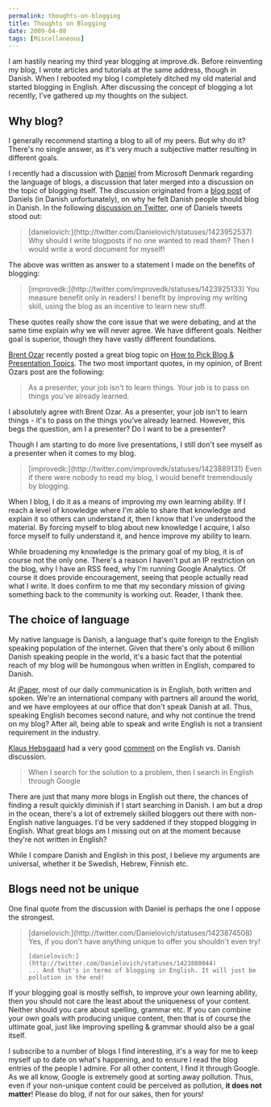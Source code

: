 ```yaml
---
permalink: thoughts-on-blogging
title: Thoughts on Blogging
date: 2009-04-08
tags: [Miscellaneous]
---
```

I am hastily nearing my third year blogging at improve.dk. Before reinventing my blog, I wrote articles and tutorials at the same address, though in Danish. When I rebooted my blog I completely ditched my old material and started blogging in English. After discussing the concept of blogging a lot recently, I've gathered up my thoughts on the subject.

<!-- more -->

## Why blog?

I generally recommend starting a blog to all of my peers. But why do it? There's no single answer, as it's very much a subjective matter resulting in different goals.

I recently had a discussion with [Daniel](http://blogs.msdn.com/danielmf) from Microsoft Denmark regarding the language of blogs, a discussion that later merged into a discussion on the topic of blogging itself. The discussion originated from a [blog post](http://blogs.msdn.com/danielmf/archive/2009/03/07/n-r-du-blogger-p-dansk.aspx) of Daniels (in Danish unfortunately), on why he felt Danish people should blog in Danish. In the following [discussion on Twitter](http://search.twitter.com/search?q=&ands=&phrase=&ors=&nots=&tag=&lang=all&from=improvedk&to=danielovich&ref=&near=&within=15&units=mi&since=2009-03-30&until=2009-04-03&rpp=50), one of Daniels tweets stood out:

<blockquote>
	[danielovich:](http://twitter.com/Danielovich/statuses/1423952537)  
	Why should I write blogposts if no one wanted to read them? Then I would write a word document for myself!
</blockquote>

The above was written as answer to a statement I made on the benefits of blogging:

<blockquote>
	[improvedk:](http://twitter.com/improvedk/statuses/1423925133)  
	You measure benefit only in readers! I benefit by improving my writing skill, using the blog as an incentive to learn new stuff.
</blockquote>


These quotes really show the core issue that we were debating, and at the same time explain why we will never agree. We have different goals. Neither goal is superior, though they have vastly different foundations.

[Brent Ozar](http://www.brentozar.com/) recently posted a great blog topic on [How to Pick Blog & Presentation Topics](http://www.brentozar.com/archive/2009/04/how-to-pick-blog-presentation-topics). The two most important quotes, in my opinion, of Brent Ozars post are the following:

<blockquote>
	As a presenter, your job isn't to learn things.  
	Your job is to pass on things you've already learned.
</blockquote>

I absolutely agree with Brent Ozar. As a presenter, your job isn't to learn things - it's to pass on the things you've already learned. However, this begs the question, am I a presenter? Do I want to be a presenter?

Though I am starting to do more live presentations, I still don't see myself as a presenter when it comes to my blog.

<blockquote>
	[improvedk:](http://twitter.com/improvedk/statuses/1423889131)  
	Even if there were nobody to read my blog, I would benefit tremendously by blogging.
</blockquote>

When I blog, I do it as a means of improving my own learning ability. If I reach a level of knowledge where I'm able to share that knowledge and explain it so others can understand it, then I know that I've understood the material. By forcing myself to blog about new knowledge I acquire, I also force myself to fully understand it, and hence improve my ability to learn.

While broadening my knowledge is the primary goal of my blog, it is of course not the only one. There's a reason I haven't put an IP restriction on the blog, why I have an RSS feed, why I'm running Google Analytics. Of course it does provide encouragement, seeing that people actually read what I write. It does confirm to me that my secondary mission of giving something back to the community is working out. Reader, I thank thee.

## The choice of language

My native language is Danish, a language that's quite foreign to the English speaking population of the internet. Given that there's only about 6 million Danish speaking people in the world, it's a basic fact that the potential reach of my blog will be humongous when written in English, compared to Danish.

At [iPaper](http://www.ipaper.dk/Default.aspx?AreaID=6), most of our daily communication is in English, both written and spoken. We're an international company with partners all around the world, and we have employees at our office that don't speak Danish at all. Thus, speaking English becomes second nature, and why not continue the trend on my blog? After all, being able to speak and write English is not a transient requirement in the industry.

[Klaus Hebsgaard](http://khebbie.dk/) had a very good [comment](http://blogs.msdn.com/danielmf/archive/2009/03/07/n-r-du-blogger-p-dansk.aspx#comments) on the English vs. Danish discussion.

<blockquote>
	When I search for the solution to a problem, then I search in English through Google
</blockquote>

There are just that many more blogs in English out there, the chances of finding a result quickly diminish if I start searching in Danish. I am but a drop in the ocean, there's a lot of extremely skilled bloggers out there with non-English native languages. I'd be very saddened if they stopped blogging in English. What great blogs am I missing out on at the moment because they're not written in English?

While I compare Danish and English in this post, I believe my arguments are universal, whether it be Swedish, Hebrew, Finnish etc.

## Blogs need not be unique

One final quote from the discussion with Daniel is perhaps the one I oppose the strongest.

<blockquote>
	[danielovich:](http://twitter.com/Danielovich/statuses/1423874508)  
	Yes, if you don't have anything unique to offer you shouldn't even try!       
	  
	[danielovich:](http://twitter.com/Danielovich/statuses/1423880044)  
	... And that's in terms of blogging in English. It will just be pollution in the end!
</blockquote>

If your blogging goal is mostly selfish, to improve your own learning ability, then you should not care the least about the uniqueness of your content. Neither should you care about spelling, grammar etc. If you can combine your own goals with producing unique content, then that is of course the ultimate goal, just like improving spelling & grammar should also be a goal itself.

I subscribe to a number of blogs I find interesting, it's a way for me to keep myself up to date on what's happening, and to ensure I read the blog entries of the people I admire. For all other content, I find it through Google. As we all know, Google is extremely good at sorting away pollution. Thus, even if your non-unique content could be perceived as pollution, **it does not matter**! Please do blog, if not for our sakes, then for yours!

